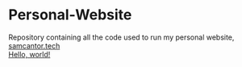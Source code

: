 # Personal-Website
Repository containing all the code used to run my personal website, [samcantor.tech](https://www.samcantor.tech)   
<a href="http://example.com/" target="_blank">Hello, world!</a>
